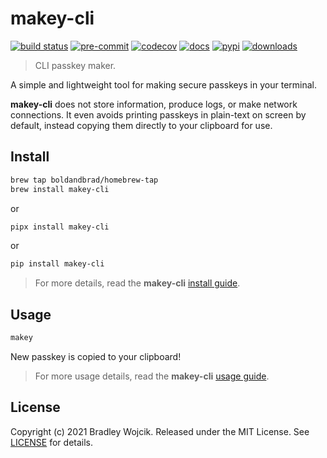 # makey-cli

[![build status](https://img.shields.io/github/actions/workflow/status/boldandbrad/makey-cli/python-test.yml?branch=main&logo=github)](https://github.com/boldandbrad/makey-cli/actions/workflows/python-test.yml?query=branch%3Amain)
[![pre-commit](https://img.shields.io/badge/pre--commit-enabled-brightgreen?logo=pre-commit)](https://github.com/pre-commit/pre-commit)
[![codecov](https://codecov.io/gh/boldandbrad/makey-cli/branch/main/graph/badge.svg)](https://codecov.io/gh/boldandbrad/makey-cli)
[![docs](https://img.shields.io/website?down_message=down&label=docs&up_message=online&url=https%3A%2F%2Fboldandbrad.github.io%2Fmakey-cli%2F)](https://boldandbrad.github.io/makey-cli/)
[![pypi](https://img.shields.io/pypi/v/makey-cli)](https://pypi.org/project/makey-cli/)
[![downloads](https://img.shields.io/pypi/dm/makey-cli)](https://pypistats.org/packages/makey-cli)

> CLI passkey maker.

A simple and lightweight tool for making secure passkeys in your terminal.

**makey-cli** does not store information, produce logs, or make network
connections. It even avoids printing passkeys in plain-text on screen by
default, instead copying them directly to your clipboard for use.

## Install

```zsh
brew tap boldandbrad/homebrew-tap
brew install makey-cli
```

or

```zsh
pipx install makey-cli
```

or

```zsh
pip install makey-cli
```

> For more details, read the **makey-cli** [install guide](https://boldandbrad.github.io/makey-cli/#/install).

## Usage

```zsh
makey
```

New passkey is copied to your clipboard!

> For more usage details, read the **makey-cli** [usage guide](https://boldandbrad.github.io/makey-cli/#/usage).

## License

Copyright (c) 2021 Bradley Wojcik. Released under the MIT License. See
[LICENSE](LICENSE) for details.
